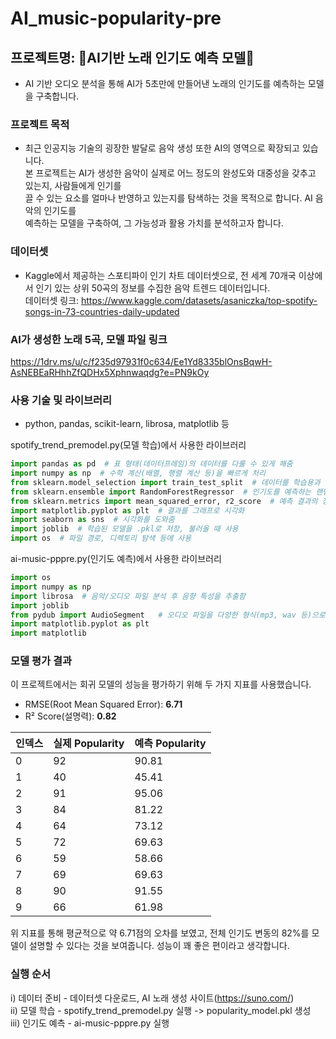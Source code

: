 # AI_music-popularity-pre

## 프로젝트명: 🎵AI기반 노래 인기도 예측 모델🎵
- AI 기반 오디오 분석을 통해 AI가 5초만에 만들어낸 노래의 인기도를 예측하는 모델을 구축합니다.

### 프로젝트 목적
- 최근 인공지능 기술의 굉장한 발달로 음악 생성 또한 AI의 영역으로 확장되고 있습니다.<br> 본 프로젝트는 AI가 생성한 음악이 실제로 어느 정도의 완성도와 대중성을 갖추고 있는지, 사람들에게 인기를<br> 끌 수 있는 요소를 얼마나 반영하고 있는지를 탐색하는 것을 목적으로 합니다. AI 음악의 인기도를<br> 예측하는 모델을 구축하여, 그 가능성과 활용 가치를 분석하고자 합니다.
  
### 데이터셋
- Kaggle에서 제공하는 스포티파이 인기 차트 데이터셋으로, 전 세계 70개국 이상에서 인기 있는 상위 50곡의 정보를 수집한 음악 트렌드 데이터입니다.<br>
데이터셋 링크: https://www.kaggle.com/datasets/asaniczka/top-spotify-songs-in-73-countries-daily-updated

### AI가 생성한 노래 5곡, 모델 파일 링크
https://1drv.ms/u/c/f235d97931f0c634/Ee1Yd8335blOnsBqwH-AsNEBEaRHhhZfQDHx5Xphnwaqdg?e=PN9kOy

### 사용 기술 및 라이브러리
- python, pandas, scikit-learn, librosa, matplotlib 등

spotify_trend_premodel.py(모델 학습)에서 사용한 라이브러리
```python
import pandas as pd  # 표 형태(데이터프레임)의 데이터를 다룰 수 있게 해줌
import numpy as np  # 수학 계산(배열, 행렬 계산 등)을 빠르게 처리
from sklearn.model_selection import train_test_split  # 데이터를 학습용과 테스트용으로 나눔
from sklearn.ensemble import RandomForestRegressor  # 인기도를 예측하는 랜덤 포레스트 회귀 모델 사용을 위함
from sklearn.metrics import mean_squared_error, r2_score  # 예측 결과의 정확도 평가 지표
import matplotlib.pyplot as plt  # 결과를 그래프로 시각화
import seaborn as sns  # 시각화를 도와줌
import joblib  # 학습된 모델을 .pkl로 저장, 불러올 때 사용
import os  # 파일 경로, 디렉토리 탐색 등에 사용
```

ai-music-pppre.py(인기도 예측)에서 사용한 라이브러리
```python
import os
import numpy as np
import librosa  # 음악/오디오 파일 분석 후 음향 특성을 추출함
import joblib
from pydub import AudioSegment   # 오디오 파일을 다양한 형식(mp3, wav 등)으로 변환
import matplotlib.pyplot as plt
import matplotlib
```

### 모델 평가 결과
이 프로젝트에서는 회귀 모델의 성능을 평가하기 위해 두 가지 지표를 사용했습니다.
- RMSE(Root Mean Squared Error): **6.71**
- R² Score(설명력): **0.82**

인덱스|실제 Popularity|예측 Popularity
---|---|---|
0|92|90.81|
1|40|45.41|
2|91|95.06|
3|84|81.22|
4|64|73.12|
5|72|69.63|
6|59|58.66|
7|69|69.63|
8|90|91.55|
9|66|61.98|

위 지표를 통해 평균적으로 약 6.71점의 오차를 보였고, 전체 인기도 변동의 82%를 모델이 설명할 수 있다는 것을 보여줍니다. 성능이 꽤 좋은 편이라고 생각합니다.

### 실행 순서
i) 데이터 준비 - 데이터셋 다운로드, AI 노래 생성 사이트(https://suno.com/)<br>
ii) 모델 학습 - spotify_trend_premodel.py 실행 -> popularity_model.pkl 생성<br>
iii) 인기도 예측 - ai-music-pppre.py 실행

